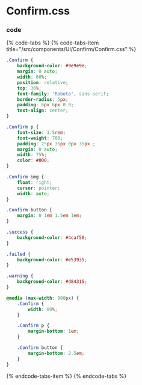 # Confirm.css

### code

{% code-tabs %}
{% code-tabs-item title="/src/components/UI/Confirm/Confirm.css" %}
```css
.Confirm {
    background-color: #9e9e9e;
    margin: 0 auto;
    width: 60%;
    position: relative;
    top: 36%;
    font-family: 'Roboto', sans-serif;
    border-radius: 5px;
    padding: 6px 6px 0 0;
    text-align: center;
}

.Confirm p {
    font-size: 1.5rem;
    font-weight: 700;
    padding: 25px 35px 0px 35px ;
    margin: 0 auto;
    width: 75%;
    color: #000;
}

.Confirm img {
    float: right;
    cursor: pointer;
    width: auto;
}

.Confirm button {
    margin: 0 1em 1.5em 1em;
}

.success {
    background-color: #4caf50;
}

.failed {
    background-color: #e53935;
}

.warning {
    background-color: #d84315;
}

@media (max-width: 900px) {
    .Confirm {
        width: 80%;
    }

    .Confirm p {
        margin-bottom: 1em;
    }

    .Confirm button {
        margin-bottom: 2.5em;
    }
}
```
{% endcode-tabs-item %}
{% endcode-tabs %}

